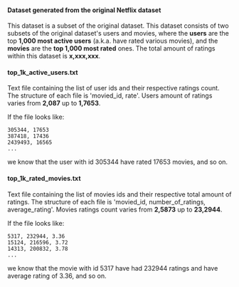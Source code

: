 #### Dataset generated from the original Netflix dataset

This dataset is a subset of the original dataset. This dataset consists of two subsets of the original dataset's users and movies, where the **users** are the top **1,000 most active users** (a.k.a. have rated various movies), and the **movies** are the **top 1,000 most rated** ones. The total amount of ratings within this dataset is **x,xxx,xxx**.

#### top_1k_active_users.txt

Text file containing the list of user ids and their respective ratings count. The structure of each file is 'movied_id, rate'. Users amount of ratings varies from **2,087** up to **1,7653**.

If the file looks like:

```
305344, 17653
387418, 17436
2439493, 16565
...
```
we know that the user  with id 305344 have rated 17653 movies, and so on.

#### top_1k_rated_movies.txt

Text file containing the list of movies ids and their respective total amount of ratings. The structure 
of each file is 'movied_id, number_of_ratings, average_rating'. Movies ratings count varies from **2,5873** up to **23,2944**.

If the file looks like:

```
5317, 232944, 3.36
15124, 216596, 3.72
14313, 200832, 3.78
...
```

we know that the movie with id 5317 have had 232944 ratings and have average rating of 3.36, and so on.